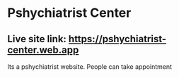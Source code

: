 # Pshychiatrist Center

## Live site link: https://pshychiatrist-center.web.app

Its a pshychiatrist website.
People can take appointment 
